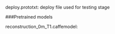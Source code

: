 deploy.prototxt: deploy file used for testing stage

###Pretrained models

reconstruction_0m_T1.caffemodel: 
